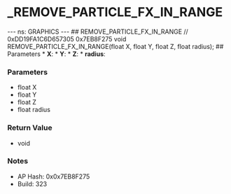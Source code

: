 # _REMOVE_PARTICLE_FX_IN_RANGE

--- ns: GRAPHICS --- ## REMOVE_PARTICLE_FX_IN_RANGE  // 0xDD19FA1C6D657305 0x7EB8F275 void REMOVE_PARTICLE_FX_IN_RANGE(float X, float Y, float Z, float radius);   ## Parameters * **X**: * **Y**: * **Z**: * **radius**:

### Parameters
* float X
* float Y
* float Z
* float radius

### Return Value
* void

### Notes
* AP Hash: 0x0x7EB8F275
* Build: 323

